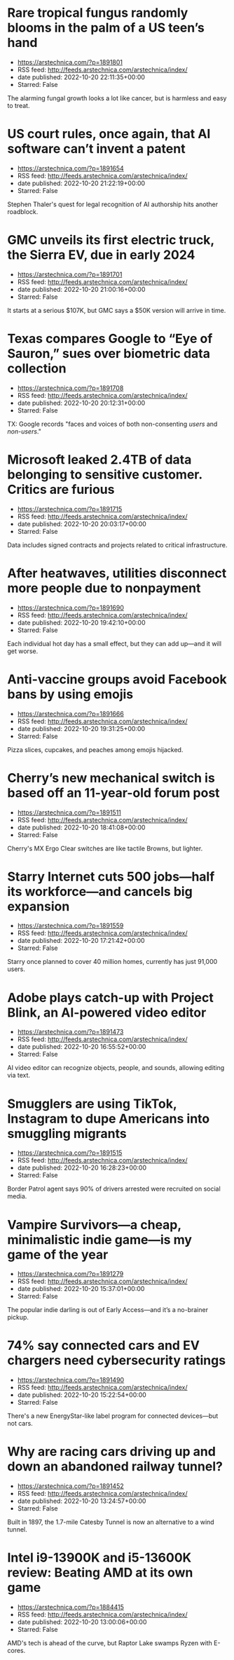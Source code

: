 # Rare tropical fungus randomly blooms in the palm of a US teen’s hand
 - https://arstechnica.com/?p=1891801
 - RSS feed: http://feeds.arstechnica.com/arstechnica/index/
 - date published: 2022-10-20 22:11:35+00:00
 - Starred: False

The alarming fungal growth looks a lot like cancer, but is harmless and easy to treat.

# US court rules, once again, that AI software can’t invent a patent
 - https://arstechnica.com/?p=1891654
 - RSS feed: http://feeds.arstechnica.com/arstechnica/index/
 - date published: 2022-10-20 21:22:19+00:00
 - Starred: False

Stephen Thaler's quest for legal recognition of AI authorship hits another roadblock.

# GMC unveils its first electric truck, the Sierra EV, due in early 2024
 - https://arstechnica.com/?p=1891701
 - RSS feed: http://feeds.arstechnica.com/arstechnica/index/
 - date published: 2022-10-20 21:00:16+00:00
 - Starred: False

It starts at a serious $107K, but GMC says a $50K version will arrive in time.

# Texas compares Google to “Eye of Sauron,” sues over biometric data collection
 - https://arstechnica.com/?p=1891708
 - RSS feed: http://feeds.arstechnica.com/arstechnica/index/
 - date published: 2022-10-20 20:12:31+00:00
 - Starred: False

TX: Google records "faces and voices of both non-consenting <em>users</em> and <em>non-users</em>."

# Microsoft leaked 2.4TB of data belonging to sensitive customer. Critics are furious
 - https://arstechnica.com/?p=1891715
 - RSS feed: http://feeds.arstechnica.com/arstechnica/index/
 - date published: 2022-10-20 20:03:17+00:00
 - Starred: False

Data includes signed contracts and projects related to critical infrastructure.

# After heatwaves, utilities disconnect more people due to nonpayment
 - https://arstechnica.com/?p=1891690
 - RSS feed: http://feeds.arstechnica.com/arstechnica/index/
 - date published: 2022-10-20 19:42:10+00:00
 - Starred: False

Each individual hot day has a small effect, but they can add up—and it will get worse.

# Anti-vaccine groups avoid Facebook bans by using emojis
 - https://arstechnica.com/?p=1891666
 - RSS feed: http://feeds.arstechnica.com/arstechnica/index/
 - date published: 2022-10-20 19:31:25+00:00
 - Starred: False

Pizza slices, cupcakes, and peaches among emojis hijacked.

# Cherry’s new mechanical switch is based off an 11-year-old forum post
 - https://arstechnica.com/?p=1891511
 - RSS feed: http://feeds.arstechnica.com/arstechnica/index/
 - date published: 2022-10-20 18:41:08+00:00
 - Starred: False

Cherry's MX Ergo Clear switches are like tactile Browns, but lighter.

# Starry Internet cuts 500 jobs—half its workforce—and cancels big expansion
 - https://arstechnica.com/?p=1891559
 - RSS feed: http://feeds.arstechnica.com/arstechnica/index/
 - date published: 2022-10-20 17:21:42+00:00
 - Starred: False

Starry once planned to cover 40 million homes, currently has just 91,000 users.

# Adobe plays catch-up with Project Blink, an AI-powered video editor
 - https://arstechnica.com/?p=1891473
 - RSS feed: http://feeds.arstechnica.com/arstechnica/index/
 - date published: 2022-10-20 16:55:52+00:00
 - Starred: False

AI video editor can recognize objects, people, and sounds, allowing editing via text.

# Smugglers are using TikTok, Instagram to dupe Americans into smuggling migrants
 - https://arstechnica.com/?p=1891515
 - RSS feed: http://feeds.arstechnica.com/arstechnica/index/
 - date published: 2022-10-20 16:28:23+00:00
 - Starred: False

Border Patrol agent says 90% of drivers arrested were recruited on social media.

# Vampire Survivors—a cheap, minimalistic indie game—is my game of the year
 - https://arstechnica.com/?p=1891279
 - RSS feed: http://feeds.arstechnica.com/arstechnica/index/
 - date published: 2022-10-20 15:37:01+00:00
 - Starred: False

The popular indie darling is out of Early Access—and it’s a no-brainer pickup.

# 74% say connected cars and EV chargers need cybersecurity ratings
 - https://arstechnica.com/?p=1891490
 - RSS feed: http://feeds.arstechnica.com/arstechnica/index/
 - date published: 2022-10-20 15:22:54+00:00
 - Starred: False

There's a new EnergyStar-like label program for connected devices—but not cars.

# Why are racing cars driving up and down an abandoned railway tunnel?
 - https://arstechnica.com/?p=1891452
 - RSS feed: http://feeds.arstechnica.com/arstechnica/index/
 - date published: 2022-10-20 13:24:57+00:00
 - Starred: False

Built in 1897, the 1.7-mile Catesby Tunnel is now an alternative to a wind tunnel.

# Intel i9-13900K and i5-13600K review: Beating AMD at its own game
 - https://arstechnica.com/?p=1884415
 - RSS feed: http://feeds.arstechnica.com/arstechnica/index/
 - date published: 2022-10-20 13:00:06+00:00
 - Starred: False

AMD's tech is ahead of the curve, but Raptor Lake swamps Ryzen with E-cores.
